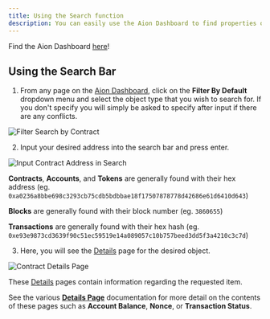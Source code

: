 ```yaml
---
title: Using the Search function
description: You can easily use the Aion Dashboard to find properties of any Contract, Account, Transaction, Block, or Token on the network.
---
```


Find the Aion Dashboard [here](https://mainnet.aion.network/)!

## Using the Search Bar

1. From any page on the [Aion Dashboard](https://mainnet.aion.network/), click on the **Filter By Default** dropdown menu and select the object type that you wish to search for. If you don't specify you will simply be asked to specify after input if there are any conflicts.

 ![Filter Search by Contract](https://raw.githubusercontent.com/aionnetwork/docs/master/developers/tools/dashboard/images/filter-search-by-contract.gif)

2. Input your desired address into the search bar and press enter.

 ![Input Contract Address in Search](https://raw.githubusercontent.com/aionnetwork/docs/master/developers/tools/dashboard/images/input-contract-address.gif)

 **Contracts**, **Accounts**, and **Tokens** are generally found with their hex address (eg. `0xa0236a8bbe698c3293cb75cdb5bdbbae18f17507878778d42686e61d6410d643`)

 **Blocks** are generally found with their block number (eg. `3860655`)

 **Transactions** are generally found with their hex hash (eg. `0xe93e9873cd3639f90c51ec59519e14a089057c10b757beed3dd5f3a4210c3c7d`)

3. Here, you will see the [Details](tools-dashboard#section-Details-Pages) page for the desired object.

 ![Contract Details Page](https://raw.githubusercontent.com/aionnetwork/docs/master/developers/tools/dashboard/images/contract-details-page.png)

These [Details](tools-dashboard#section-Details-Pages) pages contain information regarding the requested item.

See the various [**Details Page**](tools-dashboard#section-Details-Pages) documentation for more detail on the contents of these pages such as **Account Balance**, **Nonce**, or **Transaction Status**.
